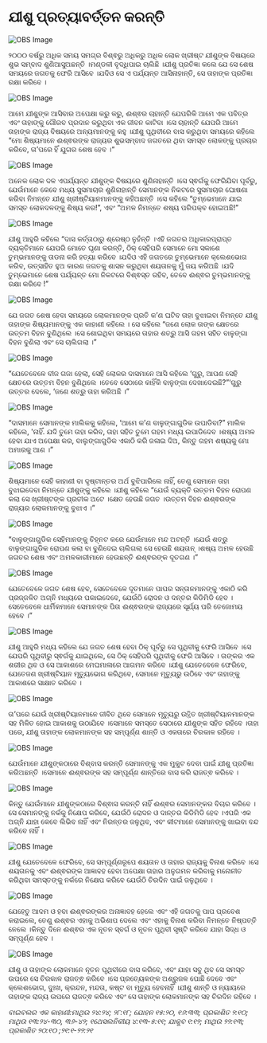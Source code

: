 # ଯୀଶୁ ପ୍ରତ୍ୟାବର୍ତ୍ତନ କରନ୍ତି

![OBS Image](https://cdn.door43.org/obs/jpg/360px/obs-en-50-01.jpg)

୨୦୦୦ ବର୍ଷରୁ ଅଧିକ ସମୟ ସମଗ୍ର ବିଶ୍ଵରୁ ଅଧିକରୁ ଅଧିକ ଲୋକ ଖ୍ରୀଷ୍ଟ ଯୀଶୁଙ୍କ ବିଷୟରେ ଶୁଭ ସମ୍ବାଦ ଶୁଣିଆସୁଅଛନ୍ତି ।ମଣ୍ଡଳୀ ବୃଦ୍ଧିପାଇ ଚାଲିଛି ।ଯୀଶୁ ପ୍ରତିଜ୍ଞା କଲେ ଯେ ସେ ଶେଷ ସମୟରେ ଜଗତକୁ ଫେରି ଆସିବେ ।ଯଦିଓ ସେ ଏ ପର୍ଯ୍ୟନ୍ତ ଆସିନାହାନ୍ତି, ସେ ତାହାଙ୍କ ପ୍ରତିଜ୍ଞା ରକ୍ଷା କରିବେ ।

![OBS Image](https://cdn.door43.org/obs/jpg/360px/obs-en-50-02.jpg)

ଆମେ ଯୀଶୁଙ୍କ ଆସିବାର ଅପେକ୍ଷା କରୁ କରୁ, ଈଶ୍ଵର ଚାହାନ୍ତି ଯେପରିକି ଆମେ ଏକ ପବିତ୍ର ଏବଂ ତାହାଙ୍କୁ ଗୌରବ ପ୍ରଦାନ କରୁଥିବା ଏକ ଜୀବନ କାଟିବା ।ସେ ଚାହାନ୍ତି ଯେପରି ଆମେ ତାହାଙ୍କ ରାଜ୍ୟ ବିଷୟରେ ଅନ୍ୟମାନଙ୍କୁ କହୁ ।ଯୀଶୁ ପୃଥିବୀରେ ବାସ କରୁଥିବା ସମୟରେ କହିଲେ “ମୋ ଶିଷ୍ୟମାନେ ଈଶ୍ଵରଙ୍କ ରାଜ୍ୟର ଶୁଭସମ୍ବାଦ ଜଗତରେ ଥିବା ସମସ୍ତ ଲୋକଙ୍କୁ ପ୍ରଚାର କରିବେ, ତା’ପରେ ହିଁ  ଯୁଗର ଶେଷ ହେବ ।“

![OBS Image](https://cdn.door43.org/obs/jpg/360px/obs-en-50-03.jpg)

ଅନେକ ଲୋକ ଦଳ ଏପର୍ଯ୍ୟନ୍ତ ଯୀଶୁଙ୍କ ବିଷୟରେ ଶୁଣିନାହାନ୍ତି ।ସେ ସ୍ଵର୍ଗକୁ ଫେରିଯିବା ପୂର୍ବରୁ, ଯେଉଁମାନେ କେବେ ମଧ୍ୟ ସୁସମାଚାର ଶୁଣିନାହାନ୍ତି ସେମାନଙ୍କ ନିକଟରେ ସୁସମାଚାର ଘୋଷଣା କରିବା ନିମନ୍ତେ ଯୀଶୁ ଖ୍ରୀଷ୍ଟିୟାନମାନଙ୍କୁ କହିଅଛନ୍ତି ।ସେ କହିଲେ “ତୁମ୍ଭେମାନେ ଯାଇ ସମସ୍ତ ଲୋକଦଳଙ୍କୁ ଶିଷ୍ୟ କର!”, ଏବଂ “ଅମଳ ନିମନ୍ତେ ଶଷ୍ୟ ପରିପକ୍ବ ହୋଇଅଛି!”

![OBS Image](https://cdn.door43.org/obs/jpg/360px/obs-en-50-04.jpg)

ଯୀଶୁ ଆହୁରି କହିଲେ “ଦାସ କର୍ତ୍ତାଠାରୁ ଶ୍ରେଷ୍ଠ ନୁହଁନ୍ତି ।ଏହି ଜଗତର ଅଧିକାରପ୍ରାପ୍ତ ବ୍ୟକ୍ତିମାନେ ଯେପରି ମୋତେ ଘୃଣା କରନ୍ତି, ଠିକ୍ ସେହିପରି ସେମାନେ ମୋ ସକାଶେ ତୁମ୍ଭମାନଙ୍କୁ ତାଡନା କରି ହତ୍ୟା କରିବେ ।ଯଦିଓ ଏହି ଜଗତରେ ତୁମ୍ଭେମାନେ କ୍ଲେଶଭୋଗ କରିବ, ଉତ୍ସାହିତ ହୁଅ କାରଣ ଜଗତକୁ ଶାସନ କରୁଥିବା ଶୟତାନକୁ  ମୁଁ ଜୟ କରିଅଛି ।ଯଦି ତୁମ୍ଭେମାନେ ଶେଷ ପର୍ଯ୍ୟନ୍ତ ମୋ ନିକଟରେ ବିଶ୍ଵସ୍ତ ରହିବ, ତେବେ ଈଶ୍ଵର ତୁମ୍ଭମାନଙ୍କୁ ରକ୍ଷା କରିବେ !”

![OBS Image](https://cdn.door43.org/obs/jpg/360px/obs-en-50-05.jpg)

ଯେ ଜଗତ ଶେଷ ହେବା ସମୟରେ ଲୋକମାନଙ୍କ ପ୍ରତି କ’ଣ ଘଟିବ ତାହା ବୁଝାଇବା ନିମନ୍ତେ ଯୀଶୁ ତାହାଙ୍କ ଶିଷ୍ୟମାନଙ୍କୁ ଏକ କାହାଣୀ କହିଲେ । ସେ କହିଲେ “ଜଣେ ଲୋକ ତାଙ୍କ କ୍ଷେତରେ ଉତ୍ତମ ବିହନ ବୁଣିଥିଲେ ।ସେ ଶୋଇଥିବା ସମୟରେ ତାହାର ଶତ୍ରୁ ଆସି ଗହମ ସହିତ ବାଳୁଙ୍ଗା ବିହନ ବୁଣିଲା ଏବଂ ସେ ଚାଲିଗଲା ।”

![OBS Image](https://cdn.door43.org/obs/jpg/360px/obs-en-50-06.jpg)

“ଯେତେବେଳେ ବୀଜ ଗଜା ହେଲା, ସେହି ଲୋକର ଦାସମାନେ ଆସି କହିଲେ ‘ଗୁରୁ, ଆପଣ ସେହି କ୍ଷେତରେ ଉତ୍ତମ ବିହନ ବୁଣିଥିଲେ ।ତେବେ ସେଠାରେ କାହିଁକି ବାଳୁଙ୍ଗା ଦେଖାଦେଇଛି?”‘ଗୁରୁ ଉତ୍ତର ଦେଲେ, ‘ଜଣେ ଶତ୍ରୁ ତାହା କରିଅଛି ।”

![OBS Image](https://cdn.door43.org/obs/jpg/360px/obs-en-50-07.jpg)

“ଦାସମାନେ ସେମାନଙ୍କ ମାଲିକକୁ କହିଲେ, ‘ଆମେ କ’ଣ ବାଳୁଙ୍ଗାଗୁଡିକ ଉପାଡିବା?” ମାଲିକ କହିଲେ, 'ନାହିଁ. ଯଦି ତୁମେ ତାହା କରିବ, ତାହା ସହିତ ତୁମେ ଗହମ ମଧ୍ୟ ଉପାଡିଦେବ ।ଶଷ୍ୟ ଅମଳ ହେବା ଯାଏ ଅପେକ୍ଷା କର, ବାଲୁଙ୍ଗାଗୁଡିକ ଏକାଠି କରି ଜଳାଇ ଦିଅ, କିନ୍ତୁ ଗହମ ଶଷ୍ୟକୁ ମୋ ଅମାରକୁ ଆଣ ।”

![OBS Image](https://cdn.door43.org/obs/jpg/360px/obs-en-50-08.jpg)

ଶିଷ୍ୟମାନେ ସେହି କାହାଣୀ ବା ଦୃଷ୍ଟାନ୍ତର ଅର୍ଥ ବୁଝିପାରିଲେ ନାହିଁ, ତେଣୁ ସେମାନେ ତାହା ବୁଝାଇଦେବା ନିମନ୍ତେ ଯୀଶୁଙ୍କୁ କହିଲେ ।ଯୀଶୁ କହିଲେ “ଯେଉଁ ବ୍ୟକ୍ତି ଉତ୍ତମ ବିହନ ରୋପଣ କଲା ସେ ଖ୍ରୀଷ୍ଟଙ୍କ ପ୍ରତୀକ ଅଟେ ।କ୍ଷେତ ହେଉଛି ଜଗତ ।ଉତ୍ତମ ବିହନ ଈଶ୍ଵରଙ୍କ ରାଜ୍ୟର ଲୋକମାନଙ୍କୁ ବୁଝାଏ ।”

![OBS Image](https://cdn.door43.org/obs/jpg/360px/obs-en-50-09.jpg)

“ବାଳୁଙ୍ଗାଗୁଡିକ ସେହିମାନଙ୍କୁ ଚିହ୍ନଟ କରେ ଯେଉଁମାନେ ମନ୍ଦ ଅଟନ୍ତି ।ଯେଉଁ ଶତ୍ରୁ ବାଳୁଙ୍ଗାଗୁଡିକ ରୋପଣ କଲା ବା ବୁଣିଦେଇ ଚାଲିଗଲା ସେ ହେଉଛି ଶୟତାନ୍ ।ଶଷ୍ୟ ଅମଳ ହେଉଛି ଜଗତର ଶେଷ ଏବଂ ଅମଳକାରୀମାନେ ହେଉଛନ୍ତି ଈଶ୍ଵରଙ୍କ ଦୂତଗଣ ।”

![OBS Image](https://cdn.door43.org/obs/jpg/360px/obs-en-50-10.jpg)

ଯେତେବେଳେ ଜଗତ ଶେଷ ହେବ, ସେତେବେଳେ ଦୂତମାନେ ପାପର ସନ୍ତାନମାନଙ୍କୁ ଏକାଠି କରି ପ୍ରଜ୍ଜଳିତ ଅଗ୍ନି ମଧ୍ୟରେ ପକାଇଦେବେ, ଯେଉଁଠି ରୋଦନ ଓ ଦନ୍ତର କିଡିମିଡି ହେବ ।ସେତେବେଳେ ଧାର୍ମିକମାନେ ସେମାନଙ୍କ ପିତା ଈଶ୍ଵରଙ୍କ ରାଜ୍ୟରେ ସୂର୍ଯ୍ୟ ପରି ତେଜୋମୟ ହେବେ ।”

![OBS Image](https://cdn.door43.org/obs/jpg/360px/obs-en-50-11.jpg)

ଯୀଶୁ ଆହୁରି ମଧ୍ୟ କହିଲେ ଯେ ଜଗତ ଶେଷ ହେବା ଠିକ୍ ପୂର୍ବରୁ ସେ ପୃଥିବୀକୁ ଫେରି ଆସିବେ ।ସେ ଯେପରି ପୃଥିବୀରୁ ସ୍ଵର୍ଗକୁ ଯାଇଥିଲେ, ସେ ଠିକ୍ ସେହିପରି ପୃଥିବୀକୁ ଫେରି ଆସିବେ । ତାଙ୍କର ଏକ ଶରୀର ଥିବ ଓ ସେ ଆକାଶରେ ମେଘମାଳାରେ ଆଗମନ କରିବେ ।ଯୀଶୁ ଯେତେବେଳେ ଫେରିବେ, ଯେତେଜଣ ଖ୍ରୀଷ୍ଟିୟାନ ମୃତ୍ୟୁଭୋଗ କରିଥିବେ, ସେମାନେ ମୃତ୍ୟୁରୁ ଉଠିବେ ଏବଂ ତାହାଙ୍କୁ ଆକାଶରେ ସାକ୍ଷାତ କରିବେ ।

![OBS Image](https://cdn.door43.org/obs/jpg/360px/obs-en-50-12.jpg)

ତା’ପରେ ଯେଉଁ ଖ୍ରୀଷ୍ଟିୟାନମାନେ ଜୀବିତ ଥିବେ ସେମାନେ ମୃତ୍ୟୁରୁ ଉତ୍ଥିତ ଖ୍ରୀଷ୍ଟିୟାନମାନଙ୍କ ସହ ମିଳିତ ହୋଇ ଆକାଶକୁ ଉଠାଯିବେ ।ସେମାନେ ସମସ୍ତେ ସେଠାରେ ଯୀଶୁଙ୍କ ସହିତ ରହିବେ ।ତାହା ପରେ, ଯୀଶୁ ତାହାଙ୍କ ଲୋକମାନଙ୍କ ସହ ସମ୍ପୂର୍ଣ୍ଣ ଶାନ୍ତି ଓ ଏକତାରେ ଚିରକାଳ ରହିବେ । 

![OBS Image](https://cdn.door43.org/obs/jpg/360px/obs-en-50-13.jpg)

ଯେଉଁମାନେ ଯୀଶୁଙ୍କଠାରେ ବିଶ୍ବାସ କରନ୍ତି ସେମାନଙ୍କୁ ଏକ ମୁକୁଟ ଦେବା ପାଇଁ ଯୀଶୁ ପ୍ରତିଜ୍ଞା କରିଅଛନ୍ତି ।ସେମାନେ ଈଶ୍ଵରଙ୍କ ସହ ସମ୍ପୂର୍ଣ୍ଣ ଶାନ୍ତିରେ ବାସ କରି ରାଜତ୍ଵ କରିବେ ।

![OBS Image](https://cdn.door43.org/obs/jpg/360px/obs-en-50-14.jpg)

କିନ୍ତୁ ଯେଉଁମାନେ ଯୀଶୁଙ୍କଠାରେ ବିଶ୍ଵାସ କରନ୍ତି ନାହିଁ ଈଶ୍ଵର ସେମାନଙ୍କର ବିଚାର କରିବେ ।ସେ ସେମାନଙ୍କୁ ନର୍କକୁ ନିକ୍ଷେପ କରିବେ, ଯେଉଁଠି ରୋଦନ ଓ  ଦାନ୍ତର କିଡିମିଡି ହେବ ।ଏପରି ଏକ ଅଗ୍ନି ଯାହା କେବେ ଲିଭିବ ନାହିଁ ଏବଂ ନିରନ୍ତର ଜଳୁଥିବ, ଏବଂ କୀଟମାନେ  ସେମାନଙ୍କୁ ଖାଇବା ବନ୍ଦ କରିବେ ନାହିଁ ।

![OBS Image](https://cdn.door43.org/obs/jpg/360px/obs-en-50-15.jpg)

ଯୀଶୁ ଯେତେବେଳେ ଫେରିବେ, ସେ ସମ୍ପୂର୍ଣ୍ଣରୂପେ ଶୟତାନ ଓ ତାହାର ରାଜ୍ୟକୁ ବିନାଶ କରିବେ ।ସେ ଶୟତାନକୁ ଏବଂ  ଈଶ୍ଵରଙ୍କ ଆଜ୍ଞାବହ ହେବା ଅପେକ୍ଷା ତାହାର  ଅନୁଗମନ କରିବାକୁ ମନୋନୀତ କରିଥିବା ସମସ୍ତଙ୍କୁ ନର୍କରେ ନିକ୍ଷେପ କରିବେ ଯେଉଁଠି  ଚିରଦିନ ପାଇଁ ଜଳୁଥିବେ । 

![OBS Image](https://cdn.door43.org/obs/jpg/360px/obs-en-50-16.jpg)

ଯେହେତୁ ଆଦମ ଓ ହବା ଈଶ୍ଵରଙ୍କର ଅନାଜ୍ଞାବହ ହେଲେ ଏବଂ ଏହି ଜଗତକୁ ପାପ ପ୍ରବେଶ କରାଇଲେ, ତେଣୁ ଈଶ୍ଵର ଏହାକୁ ଅଭିଶାପ ଦେଲେ ଏବଂ ଏହାକୁ ବିନାଶ କରିବା ନିମନ୍ତେ ନିଷ୍ପତ୍ତି ନେଲେ ।କିନ୍ତୁ ଦିନେ ଈଶ୍ଵର ଏକ ନୂତନ ସ୍ବର୍ଗ ଓ ନୂତନ ପୃଥିବୀ ସୃଷ୍ଟି କରିବେ ଯାହା ସିଦ୍ଧ ଓ ସମ୍ପୂର୍ଣ୍ଣ ହେବ ।

![OBS Image](https://cdn.door43.org/obs/jpg/360px/obs-en-50-17.jpg)

ଯୀଶୁ ଓ ତାହାଙ୍କ ଲୋକମାନେ ନୂତନ ପୃଥିବୀରେ ବାସ କରିବେ, ଏବଂ ଯାହା ସବୁ ଥିବ ସେ ସମସ୍ତ ଉପରେ ସେ ଚିରକାଳ ରାଜତ୍ଵ କରିବେ ।ସେ ପ୍ରତ୍ୟେକଙ୍କ ଅଶ୍ରୁଜଳ ପୋଛି ଦେବେ ଏବଂ କ୍ଲେଶଭୋଗ, ଦୁଃଖ, କ୍ରନ୍ଦନ, ମନ୍ଦତା, କଷ୍ଟ ବା ମୃତ୍ୟୁ ହେବନାହିଁ ।ଯୀଶୁ ଶାନ୍ତି ଓ ନ୍ୟାୟରେ ତାହାଙ୍କ ରାଜ୍ୟ ଉପରେ ରାଜତ୍ଵ କରିବେ ଏବଂ ସେ ତାହାଙ୍କ ଲୋକମାନଙ୍କ ସହ ଚିରଦିନ ରହିବେ ।

_ବାଇବଲର ଏକ କାହାଣୀ:ମାଥିଉ ୨୪:୨୪; ୨୮:୧୮; ଯୋହନ ୧୫:୨୦, ୧୬:୩୩; ପ୍ରକାଶିତ ୨:୧୦; ମାଥିଉ ୧୩:୨୪-୩୦, ୩୬-୪୨; ୧ଥେସଲନିକୀୟ ୪:୧୩-୫:୧୧; ଯାକୁବ ୧:୧୨; ମାଥିଉ ୨୨:୧୩; ପ୍ରକାଶିତ ୨୦:୧୦ ;୨୧:୧-୨୨:୨୧_